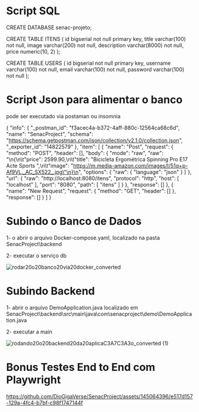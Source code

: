 # Script SQL

 
CREATE DATABASE senac-projeto;

CREATE TABLE ITENS (
	id bigserial not null primary key,
	title varchar(100) not null,
	image varchar(200) not null,
 	description varchar(8000) not null,
	price numeric(10, 2)
);

CREATE TABLE USERS (
	id bigserial not null primary key,
	username varchar(100) not null,
	email varchar(100) not null,
 	password varchar(100) not null
);
 
# Script Json para alimentar o banco

pode ser executado via postaman ou insomnia


{
	"info": {
		"_postman_id": "f3acec4a-b372-4aff-880c-12564ca68c6d",
		"name": "SenacProject",
		"schema": "https://schema.getpostman.com/json/collection/v2.1.0/collection.json",
		"_exporter_id": "14822579"
	},
	"item": [
		{
			"name": "Post",
			"request": {
				"method": "POST",
				"header": [],
				"body": {
					"mode": "raw",
					"raw": "\n{\n\t\"price\": 2599.90,\n\t\"title\": \"Bicicleta Ergométrica Spinning Pro E17 Acte Sports \",\n\t\"image\": \"https://m.media-amazon.com/images/I/51q+p-Af9VL._AC_SX522_.jpg\"\n}\n",
					"options": {
						"raw": {
							"language": "json"
						}
					}
				},
				"url": {
					"raw": "http://localhost:8080/itens",
					"protocol": "http",
					"host": [
						"localhost"
					],
					"port": "8080",
					"path": [
						"itens"
					]
				}
			},
			"response": []
		},
		{
			"name": "New Request",
			"request": {
				"method": "GET",
				"header": []
			},
			"response": []
		}
	]
}

# Subindo o Banco de Dados

1-	o abrir o arquivo Docker-compose.yaml, localizado na pasta SenacProject\backend 

2-	executar o serviço db

![rodar20o20banco20via20docker_converted](https://github.com/gupcampos/SenacProject/assets/92448981/de04538e-0c80-4eda-a8e1-f4377aa587c7)


# Subindo Backend

1-	abrir o arquivo DemoApplication.java localizado em SenacProject\backend\src\main\java\com\senacproject\demo\DemoApplication.java

2-	executar a main

![rodando20o20backend20da20aplicaC3A7C3A3o_converted (1)](https://github.com/gupcampos/SenacProject/assets/92448981/51c89828-35b4-4aba-83e8-fa52b1bd8778)

# Bonus Testes End to End com Playwright


https://github.com/DioGigaVerse/SenacProject/assets/145064396/e517d157-129a-4fc4-b7bf-c98f1747144f
